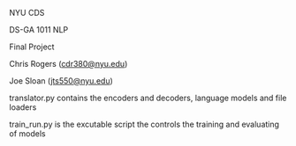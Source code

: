 NYU CDS

DS-GA 1011 NLP

Final Project

Chris Rogers (cdr380@nyu.edu)

Joe Sloan (jts550@nyu.edu)

translator.py contains the encoders and decoders, language models and file loaders

train_run.py is the excutable script the controls the training and evaluating of models
